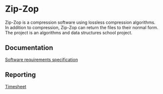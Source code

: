 # Zip-Zop

Zip-Zop is a compression software using lossless compression algorithms. In addition to compression, Zip-Zop can return the files to their normal form. The project is an algorithms and data structures school project.



## Documentation

[Software requirements specification](<https://github.com/Darake/zip-zop/blob/master/documentation/SRS.md>)



## Reporting

[Timesheet](<https://github.com/Darake/zip-zop/blob/master/documentation/timesheet.md>) 